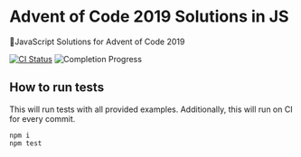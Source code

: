 # Advent of Code 2019 Solutions in JS

🎄JavaScript Solutions for Advent of Code 2019

[![CI Status](https://github.com/danieltrost/adventofcode-2019-solutions-js/workflows/Node%20CI/badge.svg)](https://github.com/danieltrost/adventofcode-2019-solutions-js/actions)
![Completion Progress](https://img.shields.io/static/v1?label=progress&message=14/25&color=yellow)

## How to run tests

This will run tests with all provided examples. Additionally, this will run on CI for every commit.

```
npm i
npm test
```
